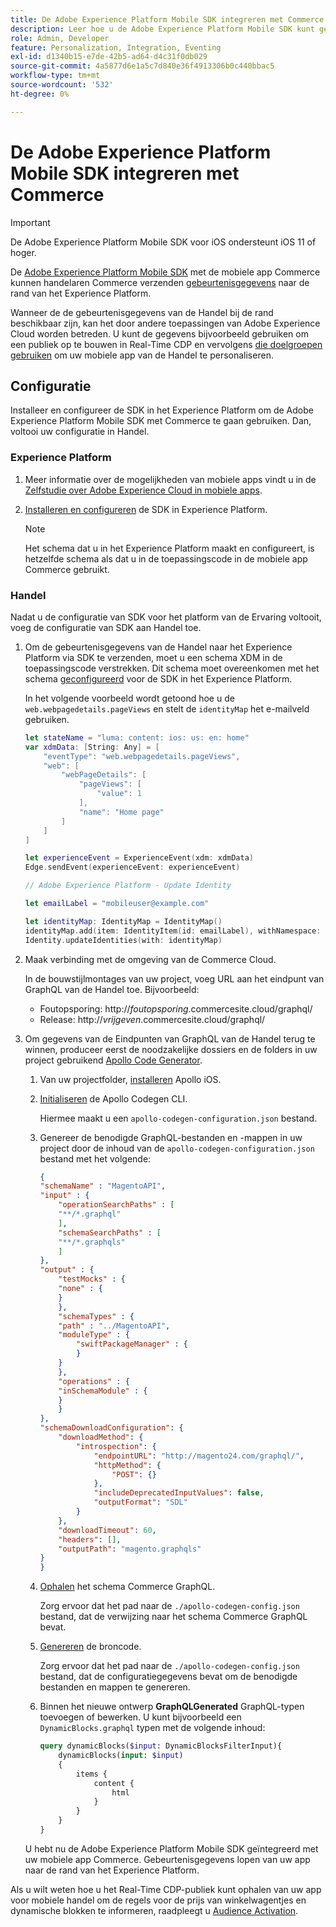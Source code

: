 ```yaml
---
title: De Adobe Experience Platform Mobile SDK integreren met Commerce
description: Leer hoe u de Adobe Experience Platform Mobile SDK kunt gebruiken met uw headless of aangepaste Commerce-winkel.
role: Admin, Developer
feature: Personalization, Integration, Eventing
exl-id: d1340b15-e7de-42b5-ad64-d4c31f0db029
source-git-commit: 4a5877d6e1a5c7d840e36f4913306b0c440bbac5
workflow-type: tm+mt
source-wordcount: '532'
ht-degree: 0%

---
```


# De Adobe Experience Platform Mobile SDK integreren met Commerce

>[!IMPORTANT]
>
>De Adobe Experience Platform Mobile SDK voor iOS ondersteunt iOS 11 of hoger.

De [Adobe Experience Platform Mobile SDK](https://developer.adobe.com/client-sdks/home/) met de mobiele app Commerce kunnen handelaren Commerce verzenden  [gebeurtenisgegevens](events.md) naar de rand van het Experience Platform.

Wanneer de de gebeurtenisgegevens van de Handel bij de rand beschikbaar zijn, kan het door andere toepassingen van Adobe Experience Cloud worden betreden. U kunt de gegevens bijvoorbeeld gebruiken om een publiek op te bouwen in Real-Time CDP en vervolgens [die doelgroepen gebruiken](https://experienceleague.adobe.com/docs/commerce-admin/customers/audience-activation.html) om uw mobiele app van de Handel te personaliseren.

## Configuratie

Installeer en configureer de SDK in het Experience Platform om de Adobe Experience Platform Mobile SDK met Commerce te gaan gebruiken. Dan, voltooi uw configuratie in Handel.

### Experience Platform

1. Meer informatie over de mogelijkheden van mobiele apps vindt u in de [Zelfstudie over Adobe Experience Cloud in mobiele apps](https://experienceleague.adobe.com/docs/platform-learn/implement-mobile-sdk/overview.html).

1. [Installeren en configureren](https://developer.adobe.com/client-sdks/documentation/getting-started/) de SDK in Experience Platform.

   >[!NOTE]
   >
   >Het schema dat u in het Experience Platform maakt en configureert, is hetzelfde schema als dat u in de toepassingscode in de mobiele app Commerce gebruikt.

### Handel

Nadat u de configuratie van SDK voor het platform van de Ervaring voltooit, voeg de configuratie van SDK aan Handel toe.

1. Om de gebeurtenisgegevens van de Handel naar het Experience Platform via SDK te verzenden, moet u een schema XDM in de toepassingscode verstrekken. Dit schema moet overeenkomen met het schema [geconfigureerd](https://developer.adobe.com/client-sdks/home/getting-started/set-up-schemas-and-datasets/) voor de SDK in het Experience Platform.

   In het volgende voorbeeld wordt getoond hoe u de `web.webpagedetails.pageViews` en stelt de `identityMap` het e-mailveld gebruiken.

   ```swift
   let stateName = "luma: content: ios: us: en: home"
   var xdmData: [String: Any] = [
       "eventType": "web.webpagedetails.pageViews",
       "web": [
           "webPageDetails": [
               "pageViews": [
                   "value": 1
               ],
               "name": "Home page"
           ]
       ]
   ]
   
   let experienceEvent = ExperienceEvent(xdm: xdmData)
   Edge.sendEvent(experienceEvent: experienceEvent)
   
   // Adobe Experience Platform - Update Identity
   
   let emailLabel = "mobileuser@example.com"
   
   let identityMap: IdentityMap = IdentityMap()
   identityMap.add(item: IdentityItem(id: emailLabel), withNamespace: "Email")
   Identity.updateIdentities(with: identityMap)
   ```

1. Maak verbinding met de omgeving van de Commerce Cloud.

   In de bouwstijlmontages van uw project, voeg URL aan het eindpunt van GraphQL van de Handel toe. Bijvoorbeeld:

   - Foutopsporing: http://_foutopsporing_.commercesite.cloud/graphql/
   - Release: http://_vrijgeven_.commercesite.cloud/graphql/

1. Om gegevens van de Eindpunten van GraphQL van de Handel terug te winnen, produceer eerst de noodzakelijke dossiers en de folders in uw project gebruikend [Apollo Code Generator](https://www.apollographql.com/docs/ios/).

   1. Van uw projectfolder, [installeren](https://www.apollographql.com/docs/ios/get-started#1-install-the-apollo-frameworks) Apollo iOS.

   1. [Initialiseren](https://www.apollographql.com/docs/ios/code-generation/codegen-cli/#initialize) de Apollo Codegen CLI.

      Hiermee maakt u een `apollo-codegen-configuration.json` bestand.

   1. Genereer de benodigde GraphQL-bestanden en -mappen in uw project door de inhoud van de `apollo-codegen-configuration.json` bestand met het volgende:

      ```json
      {
      "schemaName" : "MagentoAPI",
      "input" : {
          "operationSearchPaths" : [
          "**/*.graphql"
          ],
          "schemaSearchPaths" : [
          "**/*.graphqls"
          ]
      },
      "output" : {
          "testMocks" : {
          "none" : {
          }
          },
          "schemaTypes" : {
          "path" : "../MagentoAPI",
          "moduleType" : {
              "swiftPackageManager" : {
              }
          }
          },
          "operations" : {
          "inSchemaModule" : {
          }
          }
      },
      "schemaDownloadConfiguration": {
          "downloadMethod": {
              "introspection": {
                  "endpointURL": "http://magento24.com/graphql/",
                  "httpMethod": {
                      "POST": {}
                  },
                  "includeDeprecatedInputValues": false,
                  "outputFormat": "SDL"
              }
          },
          "downloadTimeout": 60,
          "headers": [],
          "outputPath": "magento.graphqls"
      }
      }
      ```

   1. [Ophalen](https://www.apollographql.com/docs/ios/code-generation/codegen-cli/#fetch-schema) het schema Commerce GraphQL.

      Zorg ervoor dat het pad naar de `./apollo-codegen-config.json` bestand, dat de verwijzing naar het schema Commerce GraphQL bevat.

   1. [Genereren](https://www.apollographql.com/docs/ios/code-generation/codegen-cli/#generate) de broncode.

      Zorg ervoor dat het pad naar de `./apollo-codegen-config.json` bestand, dat de configuratiegegevens bevat om de benodigde bestanden en mappen te genereren.

   1. Binnen het nieuwe ontwerp **GraphQLGenerated** GraphQL-typen toevoegen of bewerken. U kunt bijvoorbeeld een `DynamicBlocks.graphql` typen met de volgende inhoud:

      ```graphql
      query dynamicBlocks($input: DynamicBlocksFilterInput){
          dynamicBlocks(input: $input)
          {
              items {
                  content {
                      html
                  }
              }
          }
      }
      ```

   U hebt nu de Adobe Experience Platform Mobile SDK geïntegreerd met uw mobiele app Commerce. Gebeurtenisgegevens lopen van uw app naar de rand van het Experience Platform.

Als u wilt weten hoe u het Real-Time CDP-publiek kunt ophalen van uw app voor mobiele handel om de regels voor de prijs van winkelwagentjes en dynamische blokken te informeren, raadpleegt u [Audience Activation](https://experienceleague.adobe.com/docs/commerce-admin/customers/audience-activation.html).

